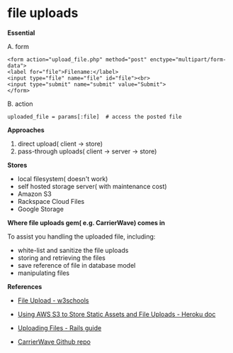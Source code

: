 # file uploads

**Essential**

A. form
```
<form action="upload_file.php" method="post" enctype="multipart/form-data">
<label for="file">Filename:</label>
<input type="file" name="file" id="file"><br>
<input type="submit" name="submit" value="Submit">
</form>
```

B. action

`uploaded_file = params[:file]  # access the posted file`

**Approaches**

1. direct upload( client -> store)
2. pass-through uploads( client -> server -> store)

**Stores**

- local filesystem( doesn't work)
- self hosted storage server( with maintenance cost)
- Amazon S3
- Rackspace Cloud Files
- Google Storage

**Where file uploads gem( e.g. CarrierWave) comes in**

To assist you handling the uploaded file, including:

- white-list and sanitize the file uploads
- storing and retrieving the files
- save reference of file in database model
- manipulating files

**References**

- [File Upload - w3schools](http://www.w3schools.com/php/php_file_upload.asp)
- [Using AWS S3 to Store Static Assets and File Uploads - Heroku doc](https://devcenter.heroku.com/articles/s3#file-uploads)

- [Uploading Files - Rails guide](http://guides.rubyonrails.org/form_helpers.html#uploading-files)

- [CarrierWave Github repo](https://github.com/carrierwaveuploader/carrierwave)